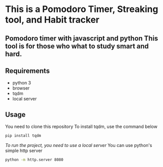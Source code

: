 # This is a Pomodoro Timer, Streaking tool, and Habit tracker
Pomodoro timer with javascript and python
This tool is for those who what to study smart and hard.
---
## Requirements
- python 3
- browser
- tqdm
- local server
## Usage
You need to clone this repository
To install tqdm, use the command below
```sh
pip install tqdm
```
*To run the project, you need to use a local server*
You can use python's simple http server
```sh
python -m http.server 8080
```